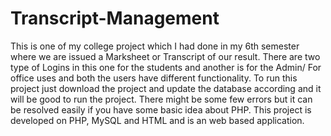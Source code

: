 # Transcript-Management

This is one of my college project which I had done in my 6th semester where we are issued a Marksheet or Transcript of our result. There are two type of Logins in this one for the students and another is for the Admin/ For office uses and both the users have different functionality. To run this project just download the project and update the database according and it will be good to run the project. There might be some few errors but it can be resolved easily if you have some basic idea about PHP.
This project is developed on PHP, MySQL and HTML and is an web based application.
